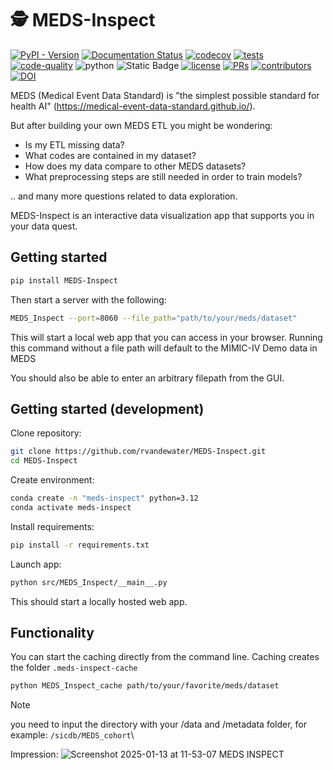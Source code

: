 # 🕵️ MEDS-Inspect

[![PyPI - Version](https://img.shields.io/pypi/v/MEDS-Inspect)](https://pypi.org/project/MEDS-Inspect/)
[![Documentation Status](https://readthedocs.org/projects/meds-inspect/badge/?version=latest)](https://meds-inspect.readthedocs.io/en/latest/?badge=latest)
[![codecov](https://codecov.io/gh/rvandewater/MEDS-Inspect/graph/badge.svg?token=E7H6HKZV3O)](https://codecov.io/gh/rvandewater/MEDS-Inspect)
[![tests](https://github.com/rvandewater/MEDS-Inspect/actions/workflows/tests.yaml/badge.svg)](https://github.com/rvandewater/MEDS-Inspect/actions/workflows/tests.yml)
[![code-quality](https://github.com/rvandewater/MEDS-Inspect/actions/workflows/code-quality-main.yaml/badge.svg)](https://github.com/rvandewater/MEDS-Inspect/actions/workflows/code-quality-main.yaml)
![python](https://img.shields.io/badge/-Python_3.12-blue?logo=python&logoColor=white)
![Static Badge](https://img.shields.io/badge/MEDS-0.3.3-blue)
[![license](https://img.shields.io/badge/License-MIT-green.svg?labelColor=gray)](https://github.com/rvandewater/MEDS-Inspect#license)
[![PRs](https://img.shields.io/badge/PRs-welcome-brightgreen.svg)](https://github.com/rvandewater/MEDS-Inspect/pulls)
[![contributors](https://img.shields.io/github/contributors/rvandewater/MEDS-Inspect.svg)](https://github.com/rvandewater/MEDS-Inspect/graphs/contributors)
[![DOI](https://zenodo.org/badge/914776878.svg)](https://doi.org/10.5281/zenodo.14892253)

MEDS (Medical Event Data Standard) is "the simplest possible standard for health AI" (https://medical-event-data-standard.github.io/).

But after building your own MEDS ETL you might be wondering:

- Is my ETL missing data?
- What codes are contained in my dataset?
- How does my data compare to other MEDS datasets?
- What preprocessing steps are still needed in order to train models?

.. and many more questions related to data exploration.

MEDS-Inspect is an interactive data visualization app that supports you in your data quest.

## Getting started

```bash
pip install MEDS-Inspect
```

Then start a server with the following:

```bash
MEDS_Inspect --port=8060 --file_path="path/to/your/meds/dataset"
```

This will start a local web app that you can access in your browser. Running this command without a file path will
default to the MIMIC-IV Demo data in MEDS

You should also be able to enter an arbitrary filepath from the GUI.

## Getting started (development)

Clone repository:

```bash
git clone https://github.com/rvandewater/MEDS-Inspect.git
cd MEDS-Inspect
```

Create environment:

```bash
conda create -n "meds-inspect" python=3.12
conda activate meds-inspect
```

Install requirements:

```bash
pip install -r requirements.txt
```

Launch app:

```bash
python src/MEDS_Inspect/__main__.py
```

This should start a locally hosted web app.

## Functionality

You can start the caching directly from the command line. Caching creates the folder `.meds-inspect-cache`

```bash
python MEDS_Inspect_cache path/to/your/favorite/meds/dataset
```

> [!NOTE]
> you need to input the directory with your /data and /metadata folder, for example: `/sicdb/MEDS_cohort`\\

Impression:
![Screenshot 2025-01-13 at 11-53-07 MEDS INSPECT](https://github.com/user-attachments/assets/03b81fdd-689c-4151-a522-b5b52db74e66)
